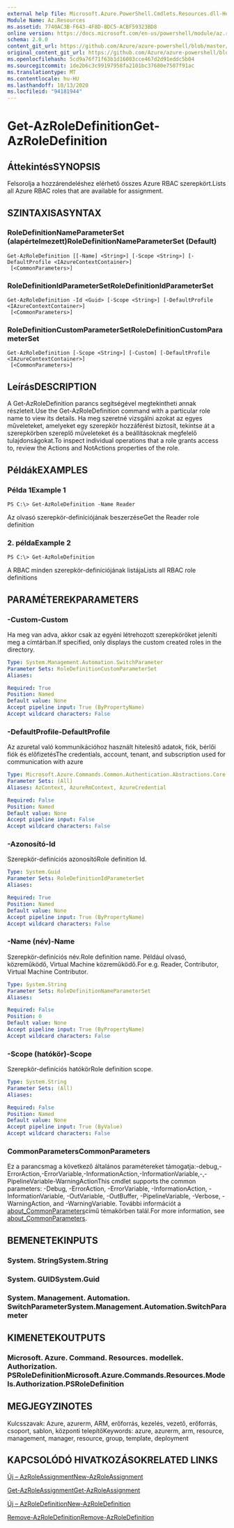 ```yaml
---
external help file: Microsoft.Azure.PowerShell.Cmdlets.Resources.dll-Help.xml
Module Name: Az.Resources
ms.assetid: 7740AC3B-F643-4F8D-8DC5-ACBF59323BD8
online version: https://docs.microsoft.com/en-us/powershell/module/az.resources/get-azroledefinition
schema: 2.0.0
content_git_url: https://github.com/Azure/azure-powershell/blob/master/src/Resources/Resources/help/Get-AzRoleDefinition.md
original_content_git_url: https://github.com/Azure/azure-powershell/blob/master/src/Resources/Resources/help/Get-AzRoleDefinition.md
ms.openlocfilehash: 5cd9a76f71f63b1d16003cce467d2d91eddc5b04
ms.sourcegitcommit: 1de2b6c3c99197958fa2101bc37680e7507f91ac
ms.translationtype: MT
ms.contentlocale: hu-HU
ms.lasthandoff: 10/13/2020
ms.locfileid: "94181944"
---
```

# <span data-ttu-id="55644-101">Get-AzRoleDefinition</span><span class="sxs-lookup"><span data-stu-id="55644-101">Get-AzRoleDefinition</span></span>

## <span data-ttu-id="55644-102">Áttekintés</span><span class="sxs-lookup"><span data-stu-id="55644-102">SYNOPSIS</span></span>
<span data-ttu-id="55644-103">Felsorolja a hozzárendeléshez elérhető összes Azure RBAC szerepkört.</span><span class="sxs-lookup"><span data-stu-id="55644-103">Lists all Azure RBAC roles that are available for assignment.</span></span>

## <span data-ttu-id="55644-104">SZINTAXISA</span><span class="sxs-lookup"><span data-stu-id="55644-104">SYNTAX</span></span>

### <span data-ttu-id="55644-105">RoleDefinitionNameParameterSet (alapértelmezett)</span><span class="sxs-lookup"><span data-stu-id="55644-105">RoleDefinitionNameParameterSet (Default)</span></span>
```
Get-AzRoleDefinition [[-Name] <String>] [-Scope <String>] [-DefaultProfile <IAzureContextContainer>]
 [<CommonParameters>]
```

### <span data-ttu-id="55644-106">RoleDefinitionIdParameterSet</span><span class="sxs-lookup"><span data-stu-id="55644-106">RoleDefinitionIdParameterSet</span></span>
```
Get-AzRoleDefinition -Id <Guid> [-Scope <String>] [-DefaultProfile <IAzureContextContainer>]
 [<CommonParameters>]
```

### <span data-ttu-id="55644-107">RoleDefinitionCustomParameterSet</span><span class="sxs-lookup"><span data-stu-id="55644-107">RoleDefinitionCustomParameterSet</span></span>
```
Get-AzRoleDefinition [-Scope <String>] [-Custom] [-DefaultProfile <IAzureContextContainer>]
 [<CommonParameters>]
```

## <span data-ttu-id="55644-108">Leírás</span><span class="sxs-lookup"><span data-stu-id="55644-108">DESCRIPTION</span></span>
<span data-ttu-id="55644-109">A Get-AzRoleDefinition parancs segítségével megtekintheti annak részleteit.</span><span class="sxs-lookup"><span data-stu-id="55644-109">Use the Get-AzRoleDefinition command with a particular role name to view its details.</span></span>
<span data-ttu-id="55644-110">Ha meg szeretné vizsgálni azokat az egyes műveleteket, amelyeket egy szerepkör hozzáférést biztosít, tekintse át a szerepkörben szereplő műveleteket és a beállításoknak megfelelő tulajdonságokat.</span><span class="sxs-lookup"><span data-stu-id="55644-110">To inspect individual operations that a role grants access to, review the Actions and NotActions properties of the role.</span></span>

## <span data-ttu-id="55644-111">Példák</span><span class="sxs-lookup"><span data-stu-id="55644-111">EXAMPLES</span></span>

### <span data-ttu-id="55644-112">Példa 1</span><span class="sxs-lookup"><span data-stu-id="55644-112">Example 1</span></span>
```
PS C:\> Get-AzRoleDefinition -Name Reader
```

<span data-ttu-id="55644-113">Az olvasó szerepkör-definíciójának beszerzése</span><span class="sxs-lookup"><span data-stu-id="55644-113">Get the Reader role definition</span></span>

### <span data-ttu-id="55644-114">2. példa</span><span class="sxs-lookup"><span data-stu-id="55644-114">Example 2</span></span>
```
PS C:\> Get-AzRoleDefinition
```

<span data-ttu-id="55644-115">A RBAC minden szerepkör-definíciójának listája</span><span class="sxs-lookup"><span data-stu-id="55644-115">Lists all RBAC role definitions</span></span>

## <span data-ttu-id="55644-116">PARAMÉTEREK</span><span class="sxs-lookup"><span data-stu-id="55644-116">PARAMETERS</span></span>

### <span data-ttu-id="55644-117">-Custom</span><span class="sxs-lookup"><span data-stu-id="55644-117">-Custom</span></span>
<span data-ttu-id="55644-118">Ha meg van adva, akkor csak az egyéni létrehozott szerepköröket jeleníti meg a címtárban.</span><span class="sxs-lookup"><span data-stu-id="55644-118">If specified, only displays the custom created roles in the directory.</span></span>

```yaml
Type: System.Management.Automation.SwitchParameter
Parameter Sets: RoleDefinitionCustomParameterSet
Aliases:

Required: True
Position: Named
Default value: None
Accept pipeline input: True (ByPropertyName)
Accept wildcard characters: False
```

### <span data-ttu-id="55644-119">-DefaultProfile</span><span class="sxs-lookup"><span data-stu-id="55644-119">-DefaultProfile</span></span>
<span data-ttu-id="55644-120">Az azuretal való kommunikációhoz használt hitelesítő adatok, fiók, bérlői fiók és előfizetés</span><span class="sxs-lookup"><span data-stu-id="55644-120">The credentials, account, tenant, and subscription used for communication with azure</span></span>

```yaml
Type: Microsoft.Azure.Commands.Common.Authentication.Abstractions.Core.IAzureContextContainer
Parameter Sets: (All)
Aliases: AzContext, AzureRmContext, AzureCredential

Required: False
Position: Named
Default value: None
Accept pipeline input: False
Accept wildcard characters: False
```

### <span data-ttu-id="55644-121">-Azonosító</span><span class="sxs-lookup"><span data-stu-id="55644-121">-Id</span></span>
<span data-ttu-id="55644-122">Szerepkör-definíciós azonosító</span><span class="sxs-lookup"><span data-stu-id="55644-122">Role definition Id.</span></span>

```yaml
Type: System.Guid
Parameter Sets: RoleDefinitionIdParameterSet
Aliases:

Required: True
Position: Named
Default value: None
Accept pipeline input: True (ByPropertyName)
Accept wildcard characters: False
```

### <span data-ttu-id="55644-123">-Name (név)</span><span class="sxs-lookup"><span data-stu-id="55644-123">-Name</span></span>
<span data-ttu-id="55644-124">Szerepkör-definíciós név.</span><span class="sxs-lookup"><span data-stu-id="55644-124">Role definition name.</span></span>
<span data-ttu-id="55644-125">Például olvasó, közreműködő, Virtual Machine közreműködő.</span><span class="sxs-lookup"><span data-stu-id="55644-125">For e.g. Reader, Contributor, Virtual Machine Contributor.</span></span>

```yaml
Type: System.String
Parameter Sets: RoleDefinitionNameParameterSet
Aliases:

Required: False
Position: 0
Default value: None
Accept pipeline input: True (ByPropertyName)
Accept wildcard characters: False
```

### <span data-ttu-id="55644-126">-Scope (hatókör)</span><span class="sxs-lookup"><span data-stu-id="55644-126">-Scope</span></span>
<span data-ttu-id="55644-127">Szerepkör-definíciós hatókör</span><span class="sxs-lookup"><span data-stu-id="55644-127">Role definition scope.</span></span>

```yaml
Type: System.String
Parameter Sets: (All)
Aliases:

Required: False
Position: Named
Default value: None
Accept pipeline input: True (ByValue)
Accept wildcard characters: False
```

### <span data-ttu-id="55644-128">CommonParameters</span><span class="sxs-lookup"><span data-stu-id="55644-128">CommonParameters</span></span>
<span data-ttu-id="55644-129">Ez a parancsmag a következő általános paramétereket támogatja:-debug,-ErrorAction,-ErrorVariable,-InformationAction,-InformationVariable,-,-PipelineVariable-WarningAction</span><span class="sxs-lookup"><span data-stu-id="55644-129">This cmdlet supports the common parameters: -Debug, -ErrorAction, -ErrorVariable, -InformationAction, -InformationVariable, -OutVariable, -OutBuffer, -PipelineVariable, -Verbose, -WarningAction, and -WarningVariable.</span></span> <span data-ttu-id="55644-130">További információt a [about_CommonParameters](http://go.microsoft.com/fwlink/?LinkID=113216)című témakörben talál.</span><span class="sxs-lookup"><span data-stu-id="55644-130">For more information, see [about_CommonParameters](http://go.microsoft.com/fwlink/?LinkID=113216).</span></span>

## <span data-ttu-id="55644-131">BEMENETEK</span><span class="sxs-lookup"><span data-stu-id="55644-131">INPUTS</span></span>

### <span data-ttu-id="55644-132">System. String</span><span class="sxs-lookup"><span data-stu-id="55644-132">System.String</span></span>

### <span data-ttu-id="55644-133">System. GUID</span><span class="sxs-lookup"><span data-stu-id="55644-133">System.Guid</span></span>

### <span data-ttu-id="55644-134">System. Management. Automation. SwitchParameter</span><span class="sxs-lookup"><span data-stu-id="55644-134">System.Management.Automation.SwitchParameter</span></span>

## <span data-ttu-id="55644-135">KIMENETEK</span><span class="sxs-lookup"><span data-stu-id="55644-135">OUTPUTS</span></span>

### <span data-ttu-id="55644-136">Microsoft. Azure. Command. Resources. modellek. Authorization. PSRoleDefinition</span><span class="sxs-lookup"><span data-stu-id="55644-136">Microsoft.Azure.Commands.Resources.Models.Authorization.PSRoleDefinition</span></span>

## <span data-ttu-id="55644-137">MEGJEGYZI</span><span class="sxs-lookup"><span data-stu-id="55644-137">NOTES</span></span>
<span data-ttu-id="55644-138">Kulcsszavak: Azure, azurerm, ARM, erőforrás, kezelés, vezető, erőforrás, csoport, sablon, központi telepítő</span><span class="sxs-lookup"><span data-stu-id="55644-138">Keywords: azure, azurerm, arm, resource, management, manager, resource, group, template, deployment</span></span>

## <span data-ttu-id="55644-139">KAPCSOLÓDÓ HIVATKOZÁSOK</span><span class="sxs-lookup"><span data-stu-id="55644-139">RELATED LINKS</span></span>

[<span data-ttu-id="55644-140">Új – AzRoleAssignment</span><span class="sxs-lookup"><span data-stu-id="55644-140">New-AzRoleAssignment</span></span>](./New-AzRoleAssignment.md)

[<span data-ttu-id="55644-141">Get-AzRoleAssignment</span><span class="sxs-lookup"><span data-stu-id="55644-141">Get-AzRoleAssignment</span></span>](./Get-AzRoleAssignment.md)

[<span data-ttu-id="55644-142">Új – AzRoleDefinition</span><span class="sxs-lookup"><span data-stu-id="55644-142">New-AzRoleDefinition</span></span>](./New-AzRoleDefinition.md)

[<span data-ttu-id="55644-143">Remove-AzRoleDefinition</span><span class="sxs-lookup"><span data-stu-id="55644-143">Remove-AzRoleDefinition</span></span>](./Remove-AzRoleDefinition.md)

